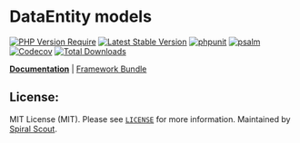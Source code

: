 # DataEntity models

[![PHP Version Require](https://poser.pugx.org/spiral/models/require/php)](https://packagist.org/packages/spiral/models)
[![Latest Stable Version](https://poser.pugx.org/spiral/models/v/stable)](https://packagist.org/packages/spiral/models)
[![phpunit](https://github.com/spiral/models/workflows/phpunit/badge.svg)](https://github.com/spiral/models/actions)
[![psalm](https://github.com/spiral/models/workflows/psalm/badge.svg)](https://github.com/spiral/models/actions)
[![Codecov](https://codecov.io/gh/spiral/models/branch/master/graph/badge.svg)](https://codecov.io/gh/spiral/models/)
[![Total Downloads](https://poser.pugx.org/spiral/models/downloads)](https://packagist.org/packages/spiral/models)

<b>[Documentation](https://spiral.dev/docs)</b> | [Framework Bundle](https://github.com/spiral/framework)

## License:

MIT License (MIT). Please see [`LICENSE`](./LICENSE) for more information. Maintained by [Spiral Scout](https://spiralscout.com).
